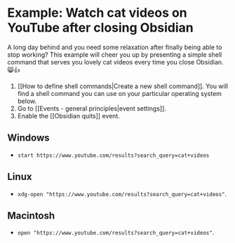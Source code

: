 # Example: Watch cat videos on YouTube after closing Obsidian

A long day behind and you need some relaxation after finally being able to stop working? This example will cheer you up by presenting a simple shell command that serves you lovely cat videos every time you close Obsidian. 😸👍

1. [[How to define shell commands|Create a new shell command]]. You will find a shell command you can use on your particular operating system below.
2. Go to [[Events - general principles|event settings]].
3. Enable the [[Obsidian quits]] event. 

## Windows
- `start https://www.youtube.com/results?search_query=cat+videos`

## Linux
- `xdg-open "https://www.youtube.com/results?search_query=cat+videos"`.

## Macintosh
- `open "https://www.youtube.com/results?search_query=cat+videos"`.